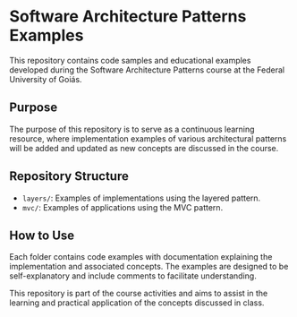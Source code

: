 # Software Architecture Patterns Examples

This repository contains code samples and educational examples developed during the Software Architecture Patterns course at the Federal University of Goiás.

## Purpose

The purpose of this repository is to serve as a continuous learning resource, where implementation examples of various architectural patterns will be added and updated as new concepts are discussed in the course.

## Repository Structure

- `layers/`: Examples of implementations using the layered pattern.
- `mvc/`: Examples of applications using the MVC pattern.

## How to Use

Each folder contains code examples with documentation explaining the implementation and associated concepts. The examples are designed to be self-explanatory and include comments to facilitate understanding.

This repository is part of the course activities and aims to assist in the learning and practical application of the concepts discussed in class.
